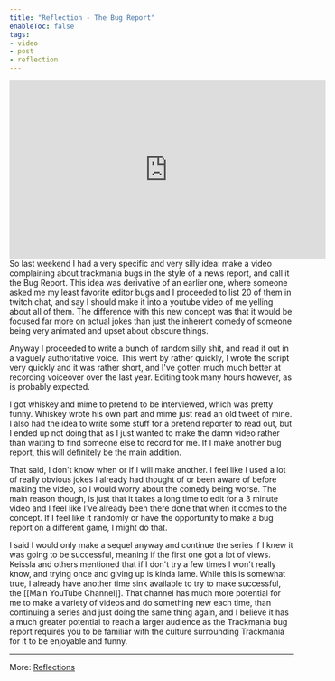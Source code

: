 ```yaml
---
title: "Reflection - The Bug Report"
enableToc: false
tags:
- video
- post
- reflection
---
```

<iframe width="560" height="315" src="https://www.youtube.com/embed/UpCjpqUpdPU" title="YouTube video player" frameborder="0" allow="accelerometer; autoplay; clipboard-write; encrypted-media; gyroscope; picture-in-picture; web-share" allowfullscreen></iframe>
So last weekend I had a very specific and very silly idea: make a video complaining about trackmania bugs in the style of a news report, and call it the Bug Report. This idea was derivative of an earlier one, where someone asked me my least favorite editor bugs and I proceeded to list 20 of them in twitch chat, and say I should make it into a youtube video of me yelling about all of them. The difference with this new concept was that it would be focused far more on actual jokes than just the inherent comedy of someone being very animated and upset about obscure things.

Anyway I proceeded to write a bunch of random silly shit, and read it out in a vaguely authoritative voice. This went by rather quickly, I wrote the script very quickly and it was rather short, and I've gotten much much better at recording voiceover over the last year. Editing took many hours however, as is probably expected.

I got whiskey and mime to pretend to be interviewed, which was pretty funny. Whiskey wrote his own part and mime just read an old tweet of mine. I also had the idea to write some stuff for a pretend reporter to read out, but I ended up not doing that as I just wanted to make the damn video rather than waiting to find someone else to record for me. If I make another bug report, this will definitely be the main addition.

That said, I don't know when or if I will make another. I feel like I used a lot of really obvious jokes I already had thought of or been aware of before making the video, so I would worry about the comedy being worse. The main reason though, is just that it takes a long time to edit for a 3 minute video and I feel like I've already been there done that when it comes to the concept. If I feel like it randomly or have the opportunity to make a bug report on a different game, I might do that.

I said I would only make a sequel anyway and continue the series if I knew it was going to be successful, meaning if the first one got a lot of views. Keissla and others mentioned that if I don't try a few times I won't really know, and trying once and giving up is kinda lame. While this is somewhat true, I already have another time sink available to try to make successful, the [[Main YouTube Channel]]. That channel has much more potential for me to make a variety of videos and do something new each time, than continuing a series and just doing the same thing again, and I believe it has a much greater potential to reach a larger audience as the Trackmania bug report requires you to be familiar with the culture surrounding Trackmania for it to be enjoyable and funny.

---
More: [Reflections](./tags/reflection)
